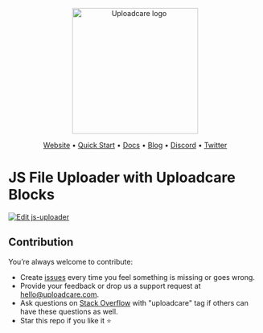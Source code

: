 <p align="center">
  <a href="https://uploadcare.com?ref=github-js-example-readme">
    <picture>
      <source media="(prefers-color-scheme: light)" srcset="https://ucarecdn.com/1b4714cd-53be-447b-bbde-e061f1e5a22f/logo-safespace-transparent.svg">
      <source media="(prefers-color-scheme: dark)" srcset="https://ucarecdn.com/3b610a0a-780c-4750-a8b4-3bf4a8c90389/logo-transparent-inverted.svg">
      <img width=250 alt="Uploadcare logo" src="https://ucarecdn.com/1b4714cd-53be-447b-bbde-e061f1e5a22f/logo-safespace-transparent.svg">
    </picture>
  </a>
</p>
<p align="center">
  <a href="https://uploadcare.com?ref=github-js-example-readme">Website</a> • 
  <a href="https://uploadcare.com/docs/start/quickstart?ref=github-js-example-readme">Quick Start</a> • 
  <a href="https://uploadcare.com/docs?ref=github-js-example-readme">Docs</a> • 
  <a href="https://uploadcare.com/blog?ref=github-js-example-readme">Blog</a> • 
  <a href="https://discord.gg/mKWRgRsVz8?ref=github-js-example-readme">Discord</a> •
  <a href="https://twitter.com/Uploadcare?ref=github-js-example-readme">Twitter</a>
</p>

# JS File Uploader with Uploadcare Blocks

[![Edit js-uploader](https://codesandbox.io/static/img/play-codesandbox.svg)](https://codesandbox.io/s/github/uploadcare/blocks-examples/tree/main/examples/js-uploader/)

## Contribution

You’re always welcome to contribute:

* Create [issues](https://github.com/uploadcare/blocks-examples/issues) every time you feel something is missing or goes wrong.
* Provide your feedback or drop us a support request at <a href="mailto:hello@uploadcare.com">hello@uploadcare.com</a>.
* Ask questions on [Stack Overflow](https://stackoverflow.com/questions/tagged/uploadcare) with "uploadcare" tag if others can have these questions as well.
* Star this repo if you like it ⭐️
